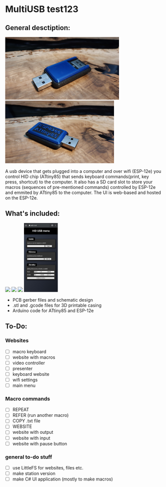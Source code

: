 # MultiUSB test123
## General desctiption:
<p float="left">
  <img src="images/IMG_20210806_114903.jpg" height="200" />
  <img src="images/IMG_20210806_114807.jpg" height="200" /> 
</p>
A usb device that gets plugged into a computer and over wifi (ESP-12e) you control HID chip (ATtiny85) that sends keyboard commands(print, key press, shortcut) to the computer. It also has a SD card slot to store your macros (sequences of pre-mentioned commands) controlled by ESP-12e and emmited by ATtiny85 to the computer. The UI is web-based and hosted on the ESP-12e.

## What's included:

<p float="left">
  <img src="images/Snímek obrazovky 2021-08-06 162437.png" height="220" /> 
  <img src="images/Snímek obrazovky 2021-08-06 163751.png" height="220" />
  <img src="images/Snímek obrazovky 2021-08-06 164538.png" height="220" />
  <img src="images/SmartSelect_20210802-221822_Chrome.jpg" height="220" /> 
</p>

- PCB gerber files and schematic design
- .stl and .gcode files for 3D printable casing
- Arduino code for ATtiny85 and ESP-12e

## To-Do:
### Websites
- [ ] macro keyboard
- [ ] website with macros
- [ ] video controller
- [ ] presenter
- [ ] keyboard website
- [ ] wifi settings
- [ ] main menu

### Macro commands
- [ ] REPEAT
- [ ] REFER (run another macro)
- [ ] COPY .txt file
- [ ] WEBSITE
- [ ] website with output
- [ ] website with input
- [ ] website with pause button

### general to-do stuff
- [ ] use LittleFS for websites, files etc.
- [ ] make station version
- [ ] make C# UI application (mostly to make macros)
